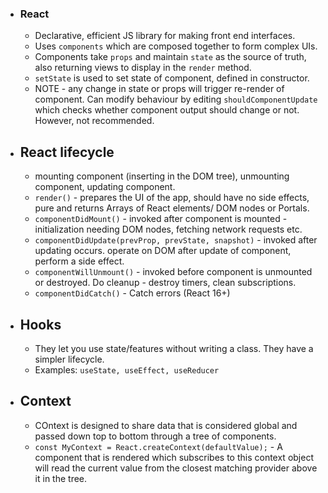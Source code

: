 
* ### React
	* Declarative, efficient JS library for making front end interfaces.
	* Uses `components` which are composed together to form complex UIs.
    * Components take `props` and maintain `state` as the source of truth, also returning views to display in the `render` method.
    * `setState` is used to set state of component, defined in constructor.
    * NOTE - any change in state or props will trigger re-render of component. Can modify behaviour by editing `shouldComponentUpdate` which checks whether component output should change or not. However, not recommended.

* ## React lifecycle
    * mounting component (inserting in the DOM tree), unmounting component, updating component.
    * `render()` - prepares the UI of the app, should have no side effects, pure and returns Arrays of React elements/ DOM nodes or Portals.
    * `componentDidMount()` - invoked after component is mounted - initialization needing DOM nodes, fetching network requests etc.
    * `componentDidUpdate(prevProp, prevState, snapshot)` - invoked after updating occurs. operate on DOM after update of component, perform a side effect.
    * `componentWillUnmount()` - invoked before component is unmounted or destroyed. Do cleanup - destroy timers, clean subscriptions.
    * `componentDidCatch()` - Catch errors  (React 16+)

* ## Hooks
    * They let you use state/features without writing a class. They have a simpler lifecycle.
    * Examples: `useState, useEffect, useReducer`

* ## Context
    * COntext is designed to share data that is considered global and passed down top to bottom through a tree of components.
    * `const MyContext = React.createContext(defaultValue);` - A component that is rendered which subscribes to this context object will read the current value from the closest
    matching provider above it in the tree.
    